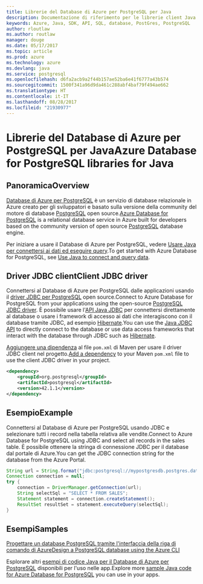 ```yaml
---
title: Librerie del Database di Azure per PostgreSQL per Java
description: Documentazione di riferimento per le librerie client Java per il Database di Azure per PostgreSQL
keywords: Azure, Java, SDK, API, SQL, database, PostGres, PostgreSQL
author: rloutlaw
ms.author: routlaw
manager: douge
ms.date: 05/17/2017
ms.topic: article
ms.prod: azure
ms.technology: azure
ms.devlang: java
ms.service: postgresql
ms.openlocfilehash: d6fa2acb9a2f44b157ae52ba6e41f6777a43b574
ms.sourcegitcommit: 1500f341a96d9da461c288abf4baf79f494ae662
ms.translationtype: HT
ms.contentlocale: it-IT
ms.lasthandoff: 08/28/2017
ms.locfileid: "21930977"
---
```

# <a name="azure-database-for-postgresql-libraries-for-java"></a><span data-ttu-id="5d98a-104">Librerie del Database di Azure per PostgreSQL per Java</span><span class="sxs-lookup"><span data-stu-id="5d98a-104">Azure Database for PostgreSQL libraries for Java</span></span>

## <a name="overview"></a><span data-ttu-id="5d98a-105">Panoramica</span><span class="sxs-lookup"><span data-stu-id="5d98a-105">Overview</span></span>

<span data-ttu-id="5d98a-106">[Database di Azure per PostgreSQL](/azure/sql-database/sql-database-technical-overview) è un servizio di database relazionale in Azure creato per gli sviluppatori e basato sulla versione della community del motore di database [PostgreSQL](https://www.postgresql.org/) open source.</span><span class="sxs-lookup"><span data-stu-id="5d98a-106">[Azure Database for PostgreSQL](/azure/sql-database/sql-database-technical-overview) is a relational database service in Azure built for developers based on the community version of open source [PostgreSQL](https://www.postgresql.org/) database engine.</span></span>

<span data-ttu-id="5d98a-107">Per iniziare a usare il Database di Azure per PostgreSQL, vedere [Usare Java per connettersi ai dati ed eseguire query](/azure/postgresql/connect-java).</span><span class="sxs-lookup"><span data-stu-id="5d98a-107">To get started with Azure Database for PostgreSQL, see [Use Java to connect and query data](/azure/postgresql/connect-java).</span></span>

## <a name="client-jdbc-driver"></a><span data-ttu-id="5d98a-108">Driver JDBC client</span><span class="sxs-lookup"><span data-stu-id="5d98a-108">Client JDBC driver</span></span>

<span data-ttu-id="5d98a-109">Connettersi al Database di Azure per PostgreSQL dalle applicazioni usando il [driver JDBC per PostgreSQL](https://jdbc.postgresql.org/) open source.</span><span class="sxs-lookup"><span data-stu-id="5d98a-109">Connect to Azure Database for PostgreSQL from your applications using the open-source [PostgreSQL JDBC driver](https://jdbc.postgresql.org/).</span></span> <span data-ttu-id="5d98a-110">È possibile usare l'[API Java JDBC](https://docs.oracle.com/javase/8/docs/technotes/guides/jdbc/) per connettersi direttamente al database o usare i framework di accesso ai dati che interagiscono con il database tramite JDBC, ad esempio [Hibernate](http://hibernate.org/).</span><span class="sxs-lookup"><span data-stu-id="5d98a-110">You can use the [Java JDBC API](https://docs.oracle.com/javase/8/docs/technotes/guides/jdbc/) to directly connect to the database or use data access frameworks that interact with the database through JDBC such as [Hibernate](http://hibernate.org/).</span></span>

<span data-ttu-id="5d98a-111">[Aggiungere una dipendenza](https://maven.apache.org/guides/getting-started/index.html#How_do_I_use_external_dependencies) al file `pom.xml` di Maven per usare il driver JDBC client nel progetto.</span><span class="sxs-lookup"><span data-stu-id="5d98a-111">[Add a dependency](https://maven.apache.org/guides/getting-started/index.html#How_do_I_use_external_dependencies) to your Maven `pom.xml` file to use the client JDBC driver in your project.</span></span>  

```XML
<dependency>
    <groupId>org.postgresql</groupId>
    <artifactId>postgresql</artifactId>
    <version>42.1.1</version>
</dependency>
```   

## <a name="example"></a><span data-ttu-id="5d98a-112">Esempio</span><span class="sxs-lookup"><span data-stu-id="5d98a-112">Example</span></span>

<span data-ttu-id="5d98a-113">Connettersi al Database di Azure per PostgreSQL usando JDBC e selezionare tutti i record nella tabella relativa alle vendite.</span><span class="sxs-lookup"><span data-stu-id="5d98a-113">Connect to Azure Database for PostgreSQL using JDBC and select all records in the sales table.</span></span> <span data-ttu-id="5d98a-114">È possibile ottenere la stringa di connessione JDBC per il database dal portale di Azure.</span><span class="sxs-lookup"><span data-stu-id="5d98a-114">You can get the JDBC connection string for the database from the Azure Portal.</span></span>

```java
String url = String.format("jdbc:postgresql://mypostgresdb.postgres.database.azure.com:5432/mydb?user=frank@mypostgresdb&password=AbCdEfGhIjK&ssl=true");
Connection connection = null;
try {
    connection = DriverManager.getConnection(url);
    String selectSql = "SELECT * FROM SALES";
    Statement statement = connection.createStatement();
    ResultSet resultSet = statement.executeQuery(selectSql);
}
```

## <a name="samples"></a><span data-ttu-id="5d98a-115">Esempi</span><span class="sxs-lookup"><span data-stu-id="5d98a-115">Samples</span></span>

[<span data-ttu-id="5d98a-116">Progettare un database PostgreSQL tramite l'interfaccia della riga di comando di Azure</span><span class="sxs-lookup"><span data-stu-id="5d98a-116">Design a PostgreSQL database using the Azure CLI</span></span>](https://docs.microsoft.com/azure/postgresql/tutorial-design-database-using-azure-cli) 

<span data-ttu-id="5d98a-117">Esplorare altri [esempi di codice Java per il Database di Azure per PostgreSQL](https://azure.microsoft.com/resources/samples/?platform=java&term=postgres) disponibili per l'uso nelle app.</span><span class="sxs-lookup"><span data-stu-id="5d98a-117">Explore more [sample Java code for Azure Database for PostgreSQL](https://azure.microsoft.com/resources/samples/?platform=java&term=postgres) you can use in your apps.</span></span>
